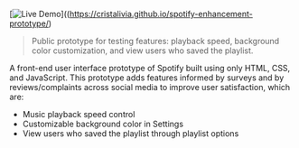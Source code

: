[![Live Demo](https://img.shields.io/badge/demo-live-green)]((https://cristalivia.github.io/spotify-enhancement-prototype/)
> Public prototype for testing features: playback speed, background color customization, and view users who saved the playlist.

A front-end user interface prototype of Spotify built using only HTML, CSS, and JavaScript. 
This prototype adds features informed by surveys and by reviews/complaints across social media to improve user satisfaction, which are:
- Music playback speed control
- Customizable background color in Settings
- View users who saved the playlist through playlist options
